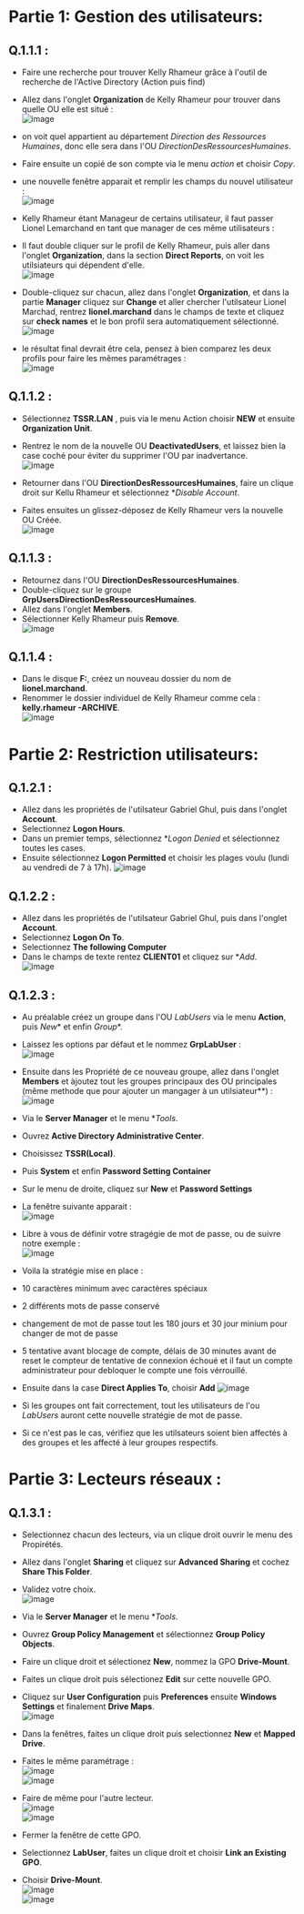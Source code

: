 # Partie 1: Gestion des utilisateurs:

## Q.1.1.1 :

- Faire une recherche pour trouver Kelly Rhameur grâce à l'outil de recherche de l'Active Directory (Action puis find)
- Allez dans l'onglet **Organization** de Kelly Rhameur pour trouver dans quelle OU elle est situé :  
![image](https://github.com/Mr-Maglor/Checkpoint3/assets/159529274/d94987ca-8fed-46b8-b721-0f7bca46c13f)

- on voit quel appartient au département *Direction des Ressources Humaines*, donc elle sera dans l'OU *DirectionDesRessourcesHumaines*.  
- Faire ensuite un copié de son compte via le menu *action* et choisir *Copy*.  
- une nouvelle fenêtre apparait et remplir les champs du nouvel utilisateur :  
![image](https://github.com/Mr-Maglor/Checkpoint3/assets/159529274/de3d45b6-bdd4-42f5-92c6-29a359edd96b)

- Kelly Rhameur étant Manageur de certains utilisateur, il faut passer Lionel Lemarchand en tant que manager de ces même utilisateurs :  
- Il faut double cliquer sur le profil de Kelly Rhameur, puis aller dans l'onglet **Organization**, dans la section **Direct Reports**, on voit les utilsiateurs qui dépendent d'elle.  
![image](https://github.com/Mr-Maglor/Checkpoint3/assets/159529274/b24eb008-dd48-4477-95c3-35324e8b7ebc)

- Double-cliquez sur chacun, allez dans l'onglet **Organization**,  et dans la partie **Manager** cliquez sur **Change** et aller chercher l'utilsateur Lionel Marchad, rentrez **lionel.marchand** dans le champs de texte et cliquez sur **check names** et le bon profil sera automatiquement sélectionné.  
![image](https://github.com/Mr-Maglor/Checkpoint3/assets/159529274/a86e4787-8aa1-42d4-95c1-6520a70ad5fa)

- le résultat final devrait être cela, pensez à bien comparez les deux profils pour faire les mêmes paramétrages :  
![image](https://github.com/Mr-Maglor/Checkpoint3/assets/159529274/749b3765-1560-4329-bb4b-2dfcf8d60b37)


## Q.1.1.2 :

- Sélectionnez **TSSR.LAN** , puis via le menu Action choisir **NEW** et ensuite **Organization Unit**.  
- Rentrez le nom de la nouvelle OU **DeactivatedUsers**, et laissez bien la case coché pour éviter du supprimer l'OU par inadvertance.  
![image](https://github.com/Mr-Maglor/Checkpoint3/assets/159529274/c172c315-0d46-43e1-b459-f16ea728a8a7)

- Retourner dans l'OU **DirectionDesRessourcesHumaines**, faire un clique droit sur Kellu Rhameur et sélectionnez **Disable Account*.  
- Faites ensuites un glissez-déposez de Kelly Rhameur vers la nouvelle OU Créée.  
![image](https://github.com/Mr-Maglor/Checkpoint3/assets/159529274/e32e33db-49c2-4649-b0a5-9d677651dc12)


## Q.1.1.3 :

- Retournez dans  l'OU **DirectionDesRessourcesHumaines**.  
- Double-cliquez sur le groupe **GrpUsersDirectionDesRessourcesHumaines**.  
- Allez dans l'onglet  **Members**.  
- Sélectionner Kelly Rhameur puis **Remove**.  
![image](https://github.com/Mr-Maglor/Checkpoint3/assets/159529274/0ddfd93b-4219-4a4d-b627-aa2d5cadb803)


## Q.1.1.4 :

- Dans le disque **F:**, créez un nouveau dossier du nom de **lionel.marchand**.  
- Renommer le dossier individuel de Kelly Rhameur comme cela : **kelly.rhameur -ARCHIVE**.  
![image](https://github.com/Mr-Maglor/Checkpoint3/assets/159529274/226dd35a-3b21-4d93-86d3-82dd265d6dc3)

# Partie 2: Restriction utilisateurs:


## Q.1.2.1 :

- Allez dans les propriétés de l'utilsateur Gabriel Ghul, puis dans l'onglet **Account**.
- Selectionnez **Logon Hours**.
- Dans un premier temps, sélectionnez **Logon Denied* et sélectionnez toutes les cases.
- Ensuite sélectionnez **Logon Permitted** et choisir les plages voulu (lundi au vendredi de 7 à 17h).
![image](https://github.com/Mr-Maglor/Checkpoint3/assets/159529274/a08f6b21-437b-4b7b-848b-a60bf72c06fc)


## Q.1.2.2 :

- Allez dans les propriétés de l'utilsateur Gabriel Ghul, puis dans l'onglet **Account**.  
- Selectionnez **Logon On To**.  
- Selectionnez **The following Computer**  
- Dans le champs de texte rentez **CLIENT01** et cliquez sur **Add*.  
![image](https://github.com/Mr-Maglor/Checkpoint3/assets/159529274/f74781f7-0c99-4720-bfc7-aa9532b49895)


## Q.1.2.3 :

- Au préalable créez un groupe dans l'OU *LabUsers* via le menu **Action**, puis *New** et enfin *Group**.
- Laissez les options par défaut et le nommez **GrpLabUser** :  
![image](https://github.com/Mr-Maglor/Checkpoint3/assets/159529274/54a8c0d8-fcfc-49f4-b8c5-3027ce079440)

- Ensuite dans les Propriété de ce nouveau groupe, allez dans l'onglet **Members** et àjoutez tout les groupes principaux des OU principales (même methode que pour ajouter un mangager à un utilsiateur**) :  
![image](https://github.com/Mr-Maglor/Checkpoint3/assets/159529274/8f5d7f1c-43c8-4947-81b4-7900ed07f5e8)

- Via le **Server Manager** et le menu **Tools*.
- Ouvrez **Active Directory Administrative Center**.
- Choisissez **TSSR(Local)**.
- Puis **System** et enfin  **Password Setting Container**
- Sur le menu de droite, cliquez sur **New** et **Password Settings**
- La fenêtre suivante apparait :  
![image](https://github.com/Mr-Maglor/Checkpoint3/assets/159529274/1c5dcd34-1157-4fcb-ab60-88b6bb3f4f7c)

- Libre à vous de définir votre stragégie de mot de passe, ou de suivre notre exemple :  
![image](https://github.com/Mr-Maglor/Checkpoint3/assets/159529274/4cf9707c-31a7-45a4-b108-46e8b14192e4)

- Voila la stratégie mise en place :
-   10 caractères minimum avec caractères spéciaux
-   2 différents mots de passe conservé
-   changement de mot de passe tout les 180 jours et 30 jour minium pour changer de mot de passe
-   5 tentative avant blocage de compte, délais de 30 minutes avant de reset le compteur de tentative de connexion échoué et il faut un compte administrateur pour debloquer le compte une fois vérrouillé.
- Ensuite dans la case **Direct Applies To**, choisir **Add**
![image](https://github.com/Mr-Maglor/Checkpoint3/assets/159529274/4fb0d7c0-13a7-465e-85da-b4e0bb622584)

- Si les groupes ont fait correctement, tout les utilisateurs de l'ou *LabUsers* auront cette nouvelle stratégie de mot de passe.
- Si ce n'est pas le cas, vérifiez que les utilsateurs soient bien affectés à des groupes et les affecté à leur groupes respectifs.


# Partie 3: Lecteurs réseaux :


## Q.1.3.1 :
- Selectionnez chacun des lecteurs, via un clique droit ouvrir le menu des Propirétés.  
- Allez dans l'onglet **Sharing** et cliquez sur **Advanced Sharing** et cochez **Share This Folder**.  
- Validez votre choix.  
![image](https://github.com/Mr-Maglor/Checkpoint3/assets/159529274/35dbb396-5b8e-48f3-af2c-1bc5de711ba3)

- Via le **Server Manager** et le menu **Tools*.  
- Ouvrez **Group Policy Management** et sélectionnez **Group Policy Objects**.  
- Faire un clique droit et sélectionez **New**, nommez la GPO **Drive-Mount**.  
- Faites un clique droit puis sélectionez **Edit** sur cette nouvelle GPO.  
- Cliquez sur **User Configuration** puis **Preferences** ensuite **Windows Settings** et finalement  **Drive Maps**.  
![image](https://github.com/Mr-Maglor/Checkpoint3/assets/159529274/90376832-33f8-41c9-82da-965661733ba1)  

- Dans la fenêtres, faites un clique droit puis selectionnez **New** et **Mapped Drive**.  
- Faites le même paramétrage :  
![image](https://github.com/Mr-Maglor/Checkpoint3/assets/159529274/5f3edc3b-5df0-4191-bc8a-5a75b06e9d34)  
![image](https://github.com/Mr-Maglor/Checkpoint3/assets/159529274/21a5eb0b-f71a-4f52-abc2-80ddc2ea8d35)  

- Faire de même pour l'autre lecteur.  
![image](https://github.com/Mr-Maglor/Checkpoint3/assets/159529274/aee85b0b-a76f-4086-9f56-456a7dfe40c6)  
![image](https://github.com/Mr-Maglor/Checkpoint3/assets/159529274/fa68d4e2-dca2-4ee0-a972-043bbf4b185f)  

- Fermer la fenêtre de cette GPO.  
- Selectionnez **LabUser**, faites un clique droit et choisir **Link an Existing GPO**.  
- Choisir **Drive-Mount**.  
![image](https://github.com/Mr-Maglor/Checkpoint3/assets/159529274/658d4e45-7bbe-4c86-93f0-f4949550e91c)  
![image](https://github.com/Mr-Maglor/Checkpoint3/assets/159529274/1af05c7a-a709-4401-949c-fce3ebc47037)  


  












